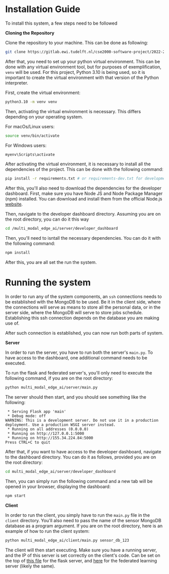 # Installation Guide

To install this system, a few steps need to be followed

**Cloning the Repository**

Clone the repository to your machine. This can be done as following:

```bash
git clone https://gitlab.ewi.tudelft.nl/cse2000-software-project/2022-2023-q4/cluster19/multi-modal-edge-ai/multi-modal-edge-ai.git
```

After that, you need to set up your python virtual environment. This can be done with any virtual environment tool, but for purposes of exemplification, `venv` will be used. For this project, Python 3.10 is being used, so it is important to create the virtual environment with that version of the Python interpreter.

First, create the virtual environment:

```bash
python3.10 -m venv venv
```

Then, activating the virtual environment is necessary. This differs depending on your operating system. 

For macOs/Linux users:

```bash
source venv/bin/activate
```

For Windows users:

```bash
myenv\Scripts\activate
```

After activating the virtual environment, it is necessary to install all the dependencies of the project. This can be done with the following command:

```bash
pip install -r requirements.txt # or requirements-dev.txt for development environment
```

After this, you'll also need to download the dependencies for the developer dashboard. First, make sure you have Node JS and Node Package Manager (npm) installed. You can download and install them from the official Node.js [website](https://nodejs.org/).

Then, navigate to the developer dashboard directory. Assuming you are on the root directory, you can do it this way

```bash
cd /multi_modal_edge_ai/server/developer_dashboard
```

Then, you'll need to isntall the necessary dependencies. You can do it with the following command:

```bash
npm install
```

After this, you are all set the run the system.

# Running the system

In order to run any of the system components, an `ssh` connections needs to be established with the MongoDB to be used. Be it in the client side, where the connections will serve as means to store all the personal data, or in the server side, where the MongoDB will serve to store jobs schedule. Establishing this ssh connection depends on the database you are making use of.

After such connection is established, you can now run both parts of system. 

**Server**

In order to run the server, you have to run both the server's `main.py`. To have access to the dashboard, one additional command needs to be executed.

To run the flask and federated server's, you'll only need to execute the following command, if you are on the root directory:

```bash
python multi_modal_edge_ai/server/main.py
```

The server should then start, and you should see something like the following:

```
 * Serving Flask app 'main'
 * Debug mode: off
WARNING: This is a development server. Do not use it in a production deployment. Use a production WSGI server instead.
 * Running on all addresses (0.0.0.0)
 * Running on http://127.0.0.1:5000
 * Running on http://155.34.224.84:5000
Press CTRL+C to quit

```

After that, if you want to have access to the developer dashboard, navigate to the dashboard directory. You can do it as follows, provided you are on the root directory:

```bash
cd multi_modal_edge_ai/server/developer_dashboard
```

Then, you can simply run the following command and a new tab will be opened in your browser, displaying the dashboard:

```bash
npm start
```

**Client**

In order to run the client, you simply have to run the `main.py` file in the `client` directory. You'll also need to pass the name of the sensor MongoDB database as a program argument. If you are on the root directory, here is an example of how to run the client system:


```bash
python multi_modal_edge_ai/client/main.py sensor_db_123
```

The client will then start executing. Make sure you have a running server, and the IP of this server is set correctly on the client's code. Can be set on the top of [this file](../multi_modal_edge_ai/client/controllers/client_controller.py) for the flask server, and [here](../multi_modal_edge_ai/client/orchestrator.py) for the federated learning server (likely the same). 
